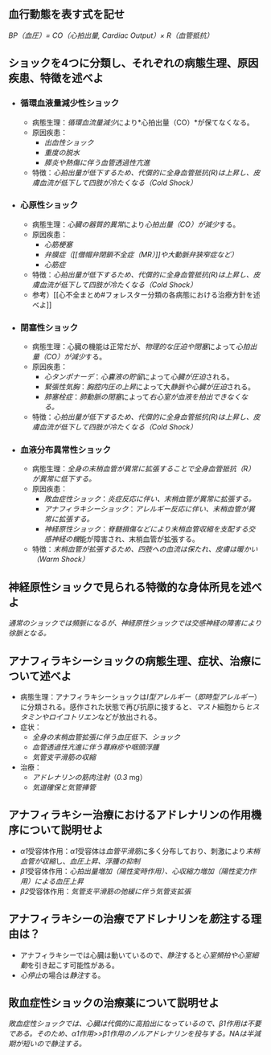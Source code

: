 ## 血行動態を表す式を記せ
*BP（血圧）= CO（心拍出量, Cardiac Output）× R（血管抵抗）*

## ショックを4つに分類し、それぞれの病態生理、原因疾患、特徴を述べよ
- ### 循環血液量減少性ショック
	- 病態生理：*循環血流量減少*により*心拍出量（CO）*が保てなくなる。
	- 原因疾患：
		- *出血性ショック*
		- *重度の脱水*
		- *膵炎や熱傷に伴う血管透過性亢進*
	- 特徴：*心拍出量が低下するため、代償的に全身血管抵抗(R)は上昇し、皮膚血流が低下して四肢が冷たくなる（Cold Shock）*
- ### 心原性ショック
	- 病態生理：*心臓の器質的異常*により*心拍出量（CO）が減少*する。
	- 原因疾患：
		- *心筋梗塞*
		- *弁膜症（[[僧帽弁閉鎖不全症（MR）]]や大動脈弁狭窄症など）*
		- *心筋症*
	- 特徴：*心拍出量が低下するため、代償的に全身血管抵抗(R)は上昇し、皮膚血流が低下して四肢が冷たくなる（Cold Shock）*
	- 参考）[[心不全まとめ#フォレスター分類の各病態における治療方針を述べよ]]
- ### 閉塞性ショック
	- 病態生理：心臓の機能は正常だが、*物理的な圧迫や閉塞*によって*心拍出量（CO）が減少*する。
	- 原因疾患：
		- *心タンポナーデ*：*心嚢液の貯留*によって*心臓が圧迫*される。
		- *緊張性気胸*：*胸腔内圧の上昇*によって大*静脈や心臓が圧迫*される。
		- *肺塞栓症*：*肺動脈の閉塞*によって*右心室が血液を拍出できなくなる。*
	- 特徴：*心拍出量が低下するため、代償的に全身血管抵抗(R)は上昇し、皮膚血流が低下して四肢が冷たくなる（Cold Shock）*
- ### 血液分布異常性ショック
	- 病態生理：*全身の末梢血管が異常に拡張することで全身血管抵抗（R）が異常に低下する。*
	- 原因疾患：
		- *敗血症性ショック*：*炎症反応に伴い、末梢血管が異常に拡張する。*
		- *アナフィラキシーショック*：*アレルギー反応に伴い、末梢血管が異常に拡張する。*
		- *神経原性ショック*：*脊髄損傷などにより末梢血管収縮を支配する交感神経の機*能が障害され、末梢血管が拡張する。
	- 特徴：*末梢血管が拡張するため、四肢への血流は保たれ、皮膚は暖かい（Warm Shock）*

## 神経原性ショックで見られる特徴的な身体所見を述べよ
*通常のショックでは頻脈になるが、神経原性ショックでは交感神経の障害により徐脈となる。*

## アナフィラキシーショックの病態生理、症状、治療について述べよ
- 病態生理：アナフィラキシーショックは*I型アレルギー*（*即時型アレルギー*）に分類される。感作された状態で再び抗原に接すると、*マスト*細胞から*ヒスタミンやロイコトリエン*などが放出される。
- 症状：
	- *全身の末梢血管拡張に伴う血圧低下、ショック*
	- *血管透過性亢進に伴う蕁麻疹や咽頭浮腫*
	- *気管支平滑筋の収縮*
- 治療：
	- *アドレナリンの筋肉注射*（*0.3* mg）
	- *気道確保と気管挿管*

## アナフィラキシー治療におけるアドレナリンの作用機序について説明せよ
- *α1*受容体作用：*α1*受容体は*血管平滑筋*に多く分布しており、刺激により*末梢血管が収縮*し、*血圧上昇、浮腫の抑制*
- *β1*受容体作用：*心拍出量増加（陽性変時作用）、心収縮力増加（陽性変力作用）による血圧上昇*
- *β2*受容体作用：*気管支平滑筋の弛緩に伴う気管支拡張*
## アナフィラキシーの治療でアドレナリンを*筋*注する理由は？
- アナフィラキシーでは心臓は動いているので、*静注*すると*心室頻拍や心室細動*を引き起こす可能性がある。
- *心停止*の場合は*静注*する。
## 敗血症性ショックの治療薬について説明せよ
*敗血症性ショックでは、心臓は代償的に高拍出になっているので、β1作用は不要である。そのため、α1作用>>β1作用のノルアドレナリンを投与する。NAは半減期が短いので静注する。*